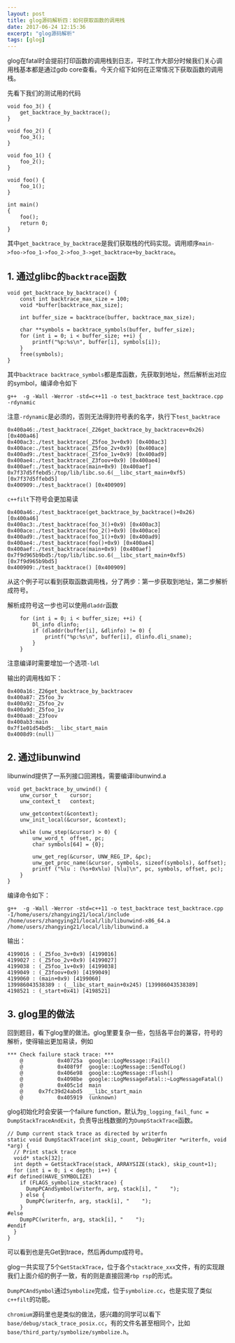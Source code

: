 ```yaml
---
layout: post
title: glog源码解析四：如何获取函数的调用栈
date: 2017-06-24 12:15:36
excerpt: "glog源码解析"
tags: [glog]
---
```


glog在fatal时会提前打印函数的调用栈到日志，平时工作大部分时候我们关心调用栈基本都是通过gdb core查看。今天介绍下如何在正常情况下获取函数的调用栈。

<!--more-->

先看下我们的测试用的代码

```
void foo_3() {
    get_backtrace_by_backtrace();
}

void foo_2() {
    foo_3();
}

void foo_1() {
    foo_2();
}

void foo() {
    foo_1();
}

int main()
{
    foo();
    return 0;
}
```

其中`get_backtrace_by_backtrace`是我们获取栈的代码实现。调用顺序`main->foo->foo_1->foo_2->foo_3->get_backtrace+by_backtrace`。

## 1. 通过glibc的`backtrace`函数

```
void get_backtrace_by_backtrace() {
    const int backtrace_max_size = 100;
    void *buffer[backtrace_max_size];

    int buffer_size = backtrace(buffer, backtrace_max_size);

    char **symbols = backtrace_symbols(buffer, buffer_size);
    for (int i = 0; i < buffer_size; ++i) {
        printf("%p:%s\n", buffer[i], symbols[i]);
    }
    free(symbols);
}
```

其中`backtrace backtrace_symbols`都是库函数，先获取到地址，然后解析出对应的symbol，编译命令如下

```
g++  -g -Wall -Werror -std=c++11 -o test_backtrace test_backtrace.cpp -rdynamic
```

注意`-rdynamic`是必须的，否则无法得到符号表的名字，执行下`test_backtrace`

```
0x400a46:./test_backtrace(_Z26get_backtrace_by_backtracev+0x26) [0x400a46]
0x400ac3:./test_backtrace(_Z5foo_3v+0x9) [0x400ac3]
0x400ace:./test_backtrace(_Z5foo_2v+0x9) [0x400ace]
0x400ad9:./test_backtrace(_Z5foo_1v+0x9) [0x400ad9]
0x400ae4:./test_backtrace(_Z3foov+0x9) [0x400ae4]
0x400aef:./test_backtrace(main+0x9) [0x400aef]
0x7f37d5ffebd5:/top/lib/libc.so.6(__libc_start_main+0xf5) [0x7f37d5ffebd5]
0x400909:./test_backtrace() [0x400909]
```

`c++filt`下符号会更加易读

```
0x400a46:./test_backtrace(get_backtrace_by_backtrace()+0x26) [0x400a46]
0x400ac3:./test_backtrace(foo_3()+0x9) [0x400ac3]
0x400ace:./test_backtrace(foo_2()+0x9) [0x400ace]
0x400ad9:./test_backtrace(foo_1()+0x9) [0x400ad9]
0x400ae4:./test_backtrace(foo()+0x9) [0x400ae4]
0x400aef:./test_backtrace(main+0x9) [0x400aef]
0x7f9d965b9bd5:/top/lib/libc.so.6(__libc_start_main+0xf5) [0x7f9d965b9bd5]
0x400909:./test_backtrace() [0x400909]
```

从这个例子可以看到获取函数调用栈，分了两步：第一步获取到地址，第二步解析成符号。

解析成符号这一步也可以使用`dladdr`函数

```
    for (int i = 0; i < buffer_size; ++i) {
        Dl_info dlinfo;
        if (dladdr(buffer[i], &dlinfo) != 0) {
            printf("%p:%s\n", buffer[i], dlinfo.dli_sname);
        }
    }
```

注意编译时需要增加一个选项`-ldl`

输出的调用栈如下：

```
0x400a16:_Z26get_backtrace_by_backtracev
0x400a87:_Z5foo_3v
0x400a92:_Z5foo_2v
0x400a9d:_Z5foo_1v
0x400aa8:_Z3foov
0x400ab3:main
0x7f1e01d54bd5:__libc_start_main
0x4008d9:(null)
```

## 2. 通过libunwind

libunwind提供了一系列接口回溯栈，需要编译libunwind.a

```
void get_backtrace_by_unwind() {
    unw_cursor_t    cursor;
    unw_context_t   context;

    unw_getcontext(&context);
    unw_init_local(&cursor, &context);

    while (unw_step(&cursor) > 0) {
        unw_word_t  offset, pc;
        char symbols[64] = {0};

        unw_get_reg(&cursor, UNW_REG_IP, &pc);
        unw_get_proc_name(&cursor, symbols, sizeof(symbols), &offset);
        printf ("%lu : (%s+0x%lu) [%lu]\n", pc, symbols, offset, pc);
    }
}
```

编译命令如下：

```
g++  -g -Wall -Werror -std=c++11 -o test_backtrace test_backtrace.cpp -I/home/users/zhangying21/local/include /home/users/zhangying21/local/lib/libunwind-x86_64.a /home/users/zhangying21/local/lib/libunwind.a
```

输出：

```
4199016 : (_Z5foo_3v+0x9) [4199016]
4199027 : (_Z5foo_2v+0x9) [4199027]
4199038 : (_Z5foo_1v+0x9) [4199038]
4199049 : (_Z3foov+0x9) [4199049]
4199060 : (main+0x9) [4199060]
139986043538389 : (__libc_start_main+0x245) [139986043538389]
4198521 : (_start+0x41) [4198521]
```

## 3. glog里的做法

回到题目，看下glog里的做法。glog里要复杂一些，包括各平台的兼容，符号的解析，使得输出更加易读，例如

```
*** Check failure stack trace: ***
    @           0x40725a  google::LogMessage::Fail()
    @           0x408f9f  google::LogMessage::SendToLog()
    @           0x406e98  google::LogMessage::Flush()
    @           0x4098be  google::LogMessageFatal::~LogMessageFatal()
    @           0x405c1d  main
    @     0x7fc39d24abd5  __libc_start_main
    @           0x405919  (unknown)
```

glog初始化时会安装一个failure function，默认为`g_logging_fail_func = DumpStackTraceAndExit`，负责导出栈数据的为`DumpStackTrace`函数。

```
// Dump current stack trace as directed by writerfn
static void DumpStackTrace(int skip_count, DebugWriter *writerfn, void *arg) {
  // Print stack trace
  void* stack[32];
  int depth = GetStackTrace(stack, ARRAYSIZE(stack), skip_count+1);
  for (int i = 0; i < depth; i++) {
#if defined(HAVE_SYMBOLIZE)
    if (FLAGS_symbolize_stacktrace) {
      DumpPCAndSymbol(writerfn, arg, stack[i], "    ");
    } else {
      DumpPC(writerfn, arg, stack[i], "    ");
    }
#else
    DumpPC(writerfn, arg, stack[i], "    ");
#endif
  }
}
```

可以看到也是先Get到trace，然后再dump成符号。

glog一共实现了5个`GetStackTrace`，位于各个`stacktrace_xxx`文件，有的实现跟我们上面介绍的例子一致，有的则是直接回溯`rbp rsp`的形式。

`DumpPCAndSymbol`通过`Symbolize`完成，位于`symbolize.cc`，也是实现了类似`c++filt`的功能。

`chromium`源码里也是类似的做法，感兴趣的同学可以看下`base/debug/stack_trace_posix.cc`，有的文件名甚至相同个，比如`base/third_party/symbolize/symbolize.h`。


